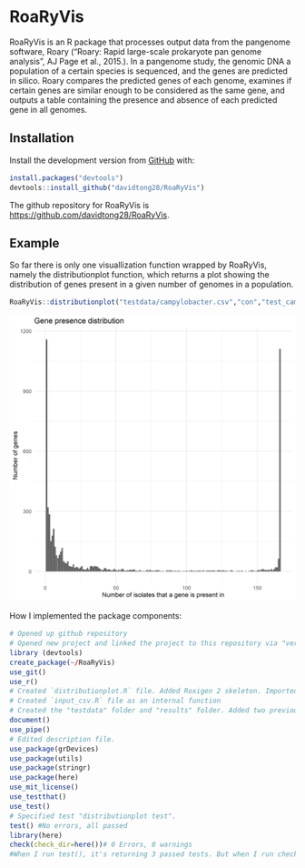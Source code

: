 
<!-- README.md is generated from README.Rmd. Please edit that file -->

# RoaRyVis

<!-- badges: start -->

<!-- badges: end -->

RoaRyVis is an R package that processes output data from the pangenome
software, Roary (“Roary: Rapid large-scale prokaryote pan genome
analysis”, AJ Page et al., 2015.). In a pangenome study, the genomic DNA
a population of a certain species is sequenced, and the genes are
predicted in silico. Roary compares the predicted genes of each genome,
examines if certain genes are similar enough to be considered as the
same gene, and outputs a table containing the presence and absence of
each predicted gene in all genomes.

## Installation

Install the development version from [GitHub](https://github.com/) with:

``` r
install.packages("devtools")
devtools::install_github("davidtong28/RoaRyVis")
```

The github repository for RoaRyVis is
<https://github.com/davidtong28/RoaRyVis>.

## Example

So far there is only one visuallization function wrapped by RoaRyVis,
namely the distributionplot function, which returns a plot showing the
distribution of genes present in a given number of genomes in a
population.

``` r
RoaRyVis::distributionplot("testdata/campylobacter.csv","con","test_campy")
```

![Output plot](results/test_campy.png)

How I implemented the package components:

``` r
# Opened up github repository
# Opened new project and linked the project to this repository via "version control"-"git"
library (devtools)
create_package(~/RoaRyVis)
use_git()
use_r()
# Created `distributionplot.R` file. Added Roxigen 2 skeleton. Imported dplyr and ggplot2 (since I will use these packages extensively, they will go to NAMESPACE after document(), and no "::" colons will be needed to call functions from them)
# Created `input_csv.R` file as an internal function
# Created the "testdata" folder and "results" folder. Added two previous test data in /testdata folder
document()
use_pipe()
# Edited description file.
use_package(grDevices)
use_package(utils)
use_package(stringr)
use_package(here)
use_mit_license()
use_testthat()
use_test()
# Specified test "distributionplot test".
test() #No errors, all passed
library(here)
check(check_dir=here())# 0 Errors, 0 warnings
#When I run test(), it's returning 3 passed tests. But when I run check(), it returns with errors because the here::here directory changed. Since I use the relative path of the input file as the first argument of distributionplot, the input file I use for my test is not found since the here director changed. To change the check() path, I used the `check_dir=here::here()` argument

```
